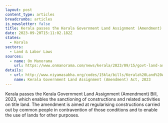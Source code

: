 ```yaml
---
layout: post
content_type: articles
breadcrumbs: articles
is_newsletter: false
title: Kerala passes the Kerala Government Land Assignment (Amendment) Bill, 2023
date: 2023-09-20T15:11:02.182Z
states:
  - Kerala
sectors:
  - Land & Labor Laws
sources:
  - name: On Manorama
    url: https://www.onmanorama.com/news/kerala/2023/09/15/govt-land-assignment-bill-amendment-passed-kerala-assembly.html
details:
  - url: http://www.niyamasabha.org/codes/15kla/bills/Kerala%20Land%20Assignment%20Bill,%202023%20English.pdf
    name: Kerala Government Land Assignment (Amendment) Act, 2023
---
```

Kerala passes the Kerala Government Land Assignment (Amendment) Bill, 2023, which enables the sanctioning of constructions and related activities on title land. The amendment is aimed at regularising constructions carried out by common people in contravention of those conditions and to enable the use of lands for other purposes.
